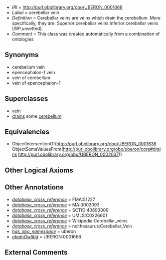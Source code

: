  * *IRI* = http://purl.obolibrary.org/obo/UBERON_0001668
 * *Label* = cerebellar vein
 * *Definition* = Cerebellar veins are veins which drain the cerebellum. More specifically, they are: Superior cerebellar veins Inferior cerebellar veins [WP,unvetted].
 * *Comment* = This class was created automatically from a combination of ontologies

## Synonyms

 * cerebellum vein
 * epencephalon-1 vein
 * vein of cerebellum
 * vein of epencephalon-1

## Superclasses

 * [vein](../../UBERON/38/UBERON_0001638.md)
 * [drains](../../ns/core#drains.md) some [cerebellum](../../UBERON/37/UBERON_0002037.md)

## Equivalencies

 * ObjectIntersectionOf(<http://purl.obolibrary.org/obo/UBERON_0001638> ObjectSomeValuesFrom(<http://purl.obolibrary.org/obo/uberon/core#drains> <http://purl.obolibrary.org/obo/UBERON_0002037>))

## Other Logical Axioms


## Other Annotations

 * *[database_cross_reference](../../ef/oboInOwl#hasDbXref.md)* = FMA:51227
 * *[database_cross_reference](../../ef/oboInOwl#hasDbXref.md)* = MA:0002093
 * *[database_cross_reference](../../ef/oboInOwl#hasDbXref.md)* = SCTID:40693009
 * *[database_cross_reference](../../ef/oboInOwl#hasDbXref.md)* = UMLS:C0226601
 * *[database_cross_reference](../../ef/oboInOwl#hasDbXref.md)* = Wikipedia:Cerebellar_veins
 * *[database_cross_reference](../../ef/oboInOwl#hasDbXref.md)* = ncithesaurus:Cerebellar_Vein
 * *[has_obo_namespace](../../ce/oboInOwl#hasOBONamespace.md)* = uberon
 * *[oboInOwl#id](../../id/oboInOwl#id.md)* = UBERON:0001668

## External Comments

